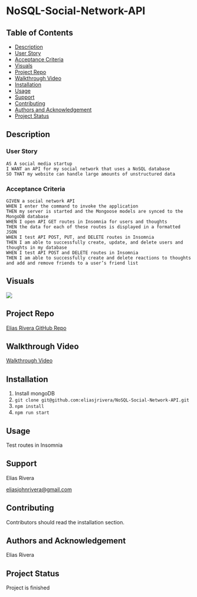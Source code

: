 # NoSQL-Social-Network-API

## Table of Contents
- [Description](#description)
- [User Story](#user-story)
- [Acceptance Criteria](#acceptance-criteria)
- [Visuals](#visuals)
- [Project Repo](#project-repo)
- [Walkthrough Video](#walkthrough-video)
- [Installation](#installation)
- [Usage](#usage)
- [Support](#support)
- [Contributing](#contributing)
- [Authors and Acknowledgement](#authors-and-acknowledgement)
- [Project Status](#project-status)

## Description
  
### User Story
  
```
AS A social media startup
I WANT an API for my social network that uses a NoSQL database
SO THAT my website can handle large amounts of unstructured data
```

### Acceptance Criteria

```
GIVEN a social network API
WHEN I enter the command to invoke the application
THEN my server is started and the Mongoose models are synced to the MongoDB database
WHEN I open API GET routes in Insomnia for users and thoughts
THEN the data for each of these routes is displayed in a formatted JSON
WHEN I test API POST, PUT, and DELETE routes in Insomnia
THEN I am able to successfully create, update, and delete users and thoughts in my database
WHEN I test API POST and DELETE routes in Insomnia
THEN I am able to successfully create and delete reactions to thoughts and add and remove friends to a user’s friend list
```

## Visuals
![](./gif/app.gif)

## Project Repo
[Elias Rivera GitHub Repo](https://github.com/eliasjrivera/NoSQL-Social-Network-API)

## Walkthrough Video
[Walkthrough Video](https://drive.google.com/file/d/14K8OMd_g8BCJWZrWhjpiErbVxlucWR0a/view)

## Installation
1. Install mongoDB
2. `git clone git@github.com:eliasjrivera/NoSQL-Social-Network-API.git`
3. `npm install`
4. `npm run start`

## Usage
Test routes in Insomnia

## Support
Elias Rivera

eliasjohnrivera@gmail.com

## Contributing
Contributors should read the installation section.

## Authors and Acknowledgement
Elias Rivera

## Project Status
Project is finished
